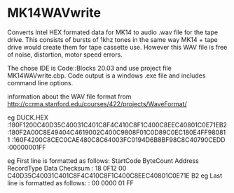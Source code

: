# MK14WAVwrite
Converts Intel HEX formated data for MK14 to audio .wav file for the tape drive.
This consists of bursts of 1khz tones in the same way MK14 + tape drive would create them for tape cassette use.
However this WAV file is free of noise, distortion, motor speed errors.

The chose IDE is Code::Blocks 20.03 and use project file MK14WAVwrite.cbp.
Code output is a windows .exe file and includes command line options.


information about the WAV file format from
    http://ccrma.stanford.edu/courses/422/projects/WaveFormat/
    
eg DUCK.HEX
:180F1200C40D35C40031C401C8F4C410C8F1C400C8EEC40801C0E71EB2
:180F2A00C8E49404C4619002C400C9808F01C0D89C0EC180E4FF980811
:160F4200C8CEC0CAE480C8C64003FC0194D6B8BF98C8C40790CEDD
:00000001FF

eg First line is formatted as follows:
StartCode   ByteCount   Address   RecordType   Data                                             Checksum
:           18          0F12      00           C40D35C40031C401C8F4C410C8F1C400C8EEC40801C0E71E B2
eg Last line is formatted as follows:
:           00          0000      01                                                            FF
